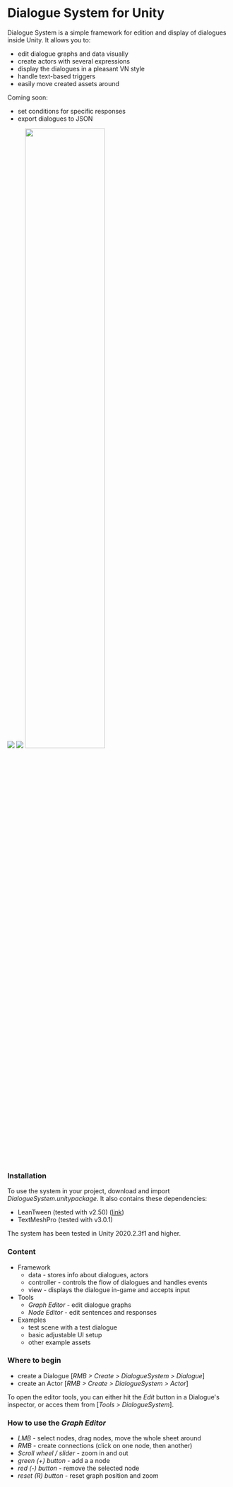 # Dialogue System for Unity

Dialogue System is a simple framework for edition and display of dialogues inside Unity. It allows you to:

- edit dialogue graphs and data visually
- create actors with several expressions
- display the dialogues in a pleasant VN style
- handle text-based triggers
- easily move created assets around

Coming soon:

- set conditions for specific responses
- export dialogues to JSON

<img src="https://github.com/TheJonu/Dialogue-Tool/blob/main/img/screen1.png">

<img src="https://github.com/TheJonu/Dialogue-Tool/blob/main/img/screen2.png">

<img src="https://github.com/TheJonu/Dialogue-Tool/blob/main/img/screen3.png" width="60%">

### Installation

To use the system in your project, download and import *DialogueSystem.unitypackage*. It also contains these dependencies:

- LeanTween (tested with v2.50) ([link](https://assetstore.unity.com/packages/tools/animation/leantween-3595))
- TextMeshPro (tested with v3.0.1)

The system has been tested in Unity 2020.2.3f1 and higher.

### Content

- Framework
    - data - stores info about dialogues, actors
    - controller - controls the flow of dialogues and handles events
    - view - displays the dialogue in-game and accepts input
- Tools
    - *Graph Editor* - edit dialogue graphs
    - *Node Editor* - edit sentences and responses
- Examples 
    - test scene with a test dialogue
    - basic adjustable UI setup
    - other example assets

### Where to begin

- create a Dialogue [*RMB > Create > DialogueSystem > Dialogue*]
- create an Actor [*RMB > Create > DialogueSystem > Actor*]

To open the editor tools, you can either hit the *Edit* button in a Dialogue's inspector, or acces them from [*Tools > DialogueSystem*].

### How to use the *Graph Editor*

- *LMB* - select nodes, drag nodes, move the whole sheet around
- *RMB* - create connections (click on one node, then another)
- *Scroll wheel / slider* - zoom in and out
- *green (+) button* - add a a node
- *red (-) button* - remove the selected node
- *reset (R) button* - reset graph position and zoom